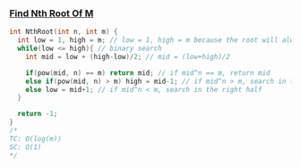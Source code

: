 ### [Find Nth Root Of M](https://www.codingninjas.com/codestudio/problems/find-nth-root-of-m_8230799?challengeSlug=striver-sde-challenge)

```cpp
int NthRoot(int n, int m) {
  int low = 1, high = m; // low = 1, high = m because the root will always be between 1 and m
  while(low <= high){ // binary search
    int mid = low + (high-low)/2; // mid = (low+high)/2

    if(pow(mid, n) == m) return mid; // if mid^n == m, return mid
    else if(pow(mid, n) > m) high = mid-1; // if mid^n > m, search in the left half
    else low = mid+1; // if mid^n < m, search in the right half
  }

  return -1;
}
/*
TC: O(log(m))
SC: O(1)
*/
```